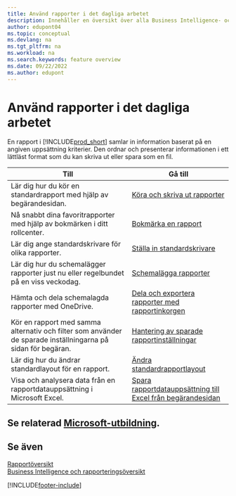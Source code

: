 ```yaml
---
title: Använd rapporter i det dagliga arbetet
description: Innehåller en översikt över alla Business Intelligence- och rapporteringsfunktioner som stöds i Business Central-produkten.
author: edupont04
ms.topic: conceptual
ms.devlang: na
ms.tgt_pltfrm: na
ms.workload: na
ms.search.keywords: feature overview
ms.date: 09/22/2022
ms.author: edupont
---
```

# <a name="use-reports-in-daily-work" />Använd rapporter i det dagliga arbetet

En rapport i [!INCLUDE[prod_short](includes/prod_short.md)] samlar in information baserat på en angiven uppsättning kriterier. Den ordnar och presenterar informationen i ett lättläst format som du kan skriva ut eller spara som en fil.  

| Till | Gå till |
| --- | --- |
| Lär dig hur du kör en standardrapport med hjälp av begärandesidan. | [Köra och skriva ut rapporter](ui-work-report.md) |
| Nå snabbt dina favoritrapporter med hjälp av bokmärken i ditt rollcenter. | [Bokmärka en rapport](ui-bookmarks.md) |
| Lär dig ange standardskrivare för olika rapporter. | [Ställa in standardskrivare](ui-specify-printer-selection-reports.md#default) |
| Lär dig hur du schemalägger rapporter just nu eller regelbundet på en viss veckodag. | [Schemalägga rapporter](ui-work-report.md#ScheduleReport) |
| Hämta och dela schemalagda rapporter med OneDrive. | [Dela och exportera rapporter med rapportinkorgen](ui-work-report-inbox.md) |
| Kör en rapport med samma alternativ och filter som använder de sparade inställningarna på sidan för begäran. | [Hantering av sparade rapportinställningar](reports-saving-reusing-settings.md)|
| Lär dig hur du ändrar standardlayout för en rapport. | [Ändra standardrapportlayout](ui-how-change-layout-currently-used-report.md) |
| Visa och analysera data från en rapportdatauppsättning i Microsoft Excel. | [Spara rapportdatauppsättning till Excel från begärandesidan](/dynamics365-release-plan/2021wave1/smb/dynamics365-business-central/save-report-dataset-excel-request-page) |

## <a name="see-related-microsoft-training" />Se relaterad [Microsoft-utbildning](/training/paths/setup-reporting-dynamics-365-business-central/).

## <a name="see-also" />Se även

[Rapportöversikt](reports-available-reports.md)  
[Business Intelligence och rapporteringsöversikt](ui-work-report.md)  

[!INCLUDE[footer-include](includes/footer-banner.md)]
